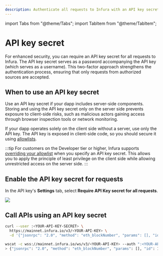```yaml
---
description: Authenticate all requests to Infura with an API key secret.
---
```


import Tabs from "@theme/Tabs";
import TabItem from "@theme/TabItem";

# API key secret

For enhanced security, you can require an API key secret for all requests to Infura. The API key
secret serves as a password accompanying the API key (which serves as a username). This two-factor
approach strengthens the authentication process, ensuring that only requests from authorized sources
are accepted.

## When to use an API key secret

Use an API key secret if your dapp includes server-side components. Storing and using the API key
secret only on the server side prevents exposure to client-side risks, such as malicious actors
gaining access through browser inspection tools or network monitoring.

If your dapp operates solely on the client side without a server, use only the API key.
The API key is exposed in client-side code, so you should secure it using [allowlists](use-an-allowlist.md).

:::tip
For customers on the Developer tier or higher, Infura supports [overriding your allowlist](use-an-allowlist.md#override-your-allowlist-settings)
when you specify an API key secret. This allows you to apply the principle of least privilege on the
client side while allowing unrestricted access on the server side.
:::

## Enable the API key secret for requests

In the API key's **Settings** tab, select **Require API Key secret for all requests**.

<div class="left-align-container">
  <div class="img-large">
    <img
      src={require("../../../images/security-page.png").default}
    />
  </div>
</div>

## Call APIs using an API key secret

<Tabs>
  <TabItem value="HTTPS" label="HTTPS" default>

```bash
curl --user :<YOUR-API-KEY-SECRET> \
  https://mainnet.infura.io/v3/<YOUR-API-KEY> \
  -d '{"jsonrpc": "2.0", "method": "eth_blockNumber", "params": [], "id": 1}'
```

  </TabItem>
  <TabItem value="WebSocket" label="WebSocket" >

```bash
wscat -c wss://mainnet.infura.io/ws/v3/<YOUR-API-KEY> --auth ":<YOUR-API-KEY-SECRET>"
> {"jsonrpc": "2.0", "method": "eth_blockNumber", "params": [], "id": 1}
```

  </TabItem>
</Tabs>
